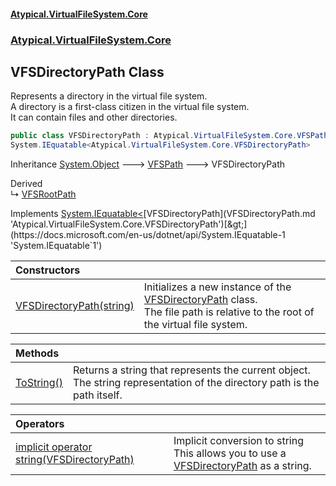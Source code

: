 #### [Atypical.VirtualFileSystem.Core](VirtualFileSystem.md 'VirtualFileSystem')
### [Atypical.VirtualFileSystem.Core](VirtualFileSystem.md#Atypical.VirtualFileSystem.Core 'Atypical.VirtualFileSystem.Core')

## VFSDirectoryPath Class

Represents a directory in the virtual file system.  
A directory is a first-class citizen in the virtual file system.  
It can contain files and other directories.

```csharp
public class VFSDirectoryPath : Atypical.VirtualFileSystem.Core.VFSPath,
System.IEquatable<Atypical.VirtualFileSystem.Core.VFSDirectoryPath>
```

Inheritance [System.Object](https://docs.microsoft.com/en-us/dotnet/api/System.Object 'System.Object') &#129106; [VFSPath](VFSPath.md 'Atypical.VirtualFileSystem.Core.VFSPath') &#129106; VFSDirectoryPath

Derived  
&#8627; [VFSRootPath](VFSRootPath.md 'Atypical.VirtualFileSystem.Core.VFSRootPath')

Implements [System.IEquatable&lt;](https://docs.microsoft.com/en-us/dotnet/api/System.IEquatable-1 'System.IEquatable`1')[VFSDirectoryPath](VFSDirectoryPath.md 'Atypical.VirtualFileSystem.Core.VFSDirectoryPath')[&gt;](https://docs.microsoft.com/en-us/dotnet/api/System.IEquatable-1 'System.IEquatable`1')

| Constructors | |
| :--- | :--- |
| [VFSDirectoryPath(string)](VFSDirectoryPath.VFSDirectoryPath(string).md 'Atypical.VirtualFileSystem.Core.VFSDirectoryPath.VFSDirectoryPath(string)') | Initializes a new instance of the [VFSDirectoryPath](VFSDirectoryPath.md 'Atypical.VirtualFileSystem.Core.VFSDirectoryPath') class.<br/>The file path is relative to the root of the virtual file system. |

| Methods | |
| :--- | :--- |
| [ToString()](VFSDirectoryPath.ToString().md 'Atypical.VirtualFileSystem.Core.VFSDirectoryPath.ToString()') | Returns a string that represents the current object.<br/>The string representation of the directory path is the path itself. |

| Operators | |
| :--- | :--- |
| [implicit operator string(VFSDirectoryPath)](VFSDirectoryPath.implicitoperatorstring(VFSDirectoryPath).md 'Atypical.VirtualFileSystem.Core.VFSDirectoryPath.op_Implicit string(Atypical.VirtualFileSystem.Core.VFSDirectoryPath)') | Implicit conversion to string<br/>This allows you to use a [VFSDirectoryPath](VFSDirectoryPath.md 'Atypical.VirtualFileSystem.Core.VFSDirectoryPath') as a string. |
